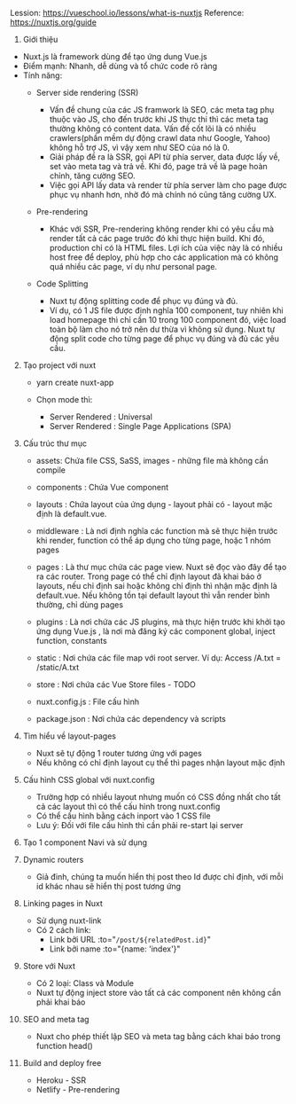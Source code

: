 Lession: https://vueschool.io/lessons/what-is-nuxtjs
Reference: https://nuxtjs.org/guide

1. Giới thiệu
- Nuxt.js là framework dùng để tạo ứng dung Vue.js
- Điểm mạnh: Nhanh, dễ dùng và tổ chức code rõ ràng
- Tính năng: 
	- Server side rendering (SSR)
		- Vấn đề chung của các JS framwork là SEO, các meta tag phụ thuộc vào JS, cho đến trước khi JS thực thi thì các meta tag thường không có content data. Vấn đề cốt lõi là có nhiều crawlers(phần mềm dự động crawl data như Google, Yahoo) không hỗ trợ JS, vì vậy xem như SEO của nó là 0. 
		- Giải pháp đề ra là SSR, gọi API từ phía server, data được lấy về, set vào meta tag và trả về. Khi đó, page trả về là page hoàn chỉnh, tăng cường SEO.
		- Việc gọi API lấy data và render từ phía server làm cho page được phục vụ nhanh hơn, nhờ đó mà chính nó cũng tăng cường UX.

	- Pre-rendering
		- Khác với SSR, Pre-rendering không render khi có yêu cầu mà render tất cả các page trước đó khi thực hiện build. Khi đó, production chỉ có là HTML files. Lợi ích của việc này là có nhiều host free để deploy, phù hợp cho các application mà có không quá nhiều các page, ví dụ như personal page.

	- Code Splitting
		- Nuxt tự động splitting code để phục vụ đúng và đủ. 
		- Ví dụ, có 1 JS file được định nghĩa 100 component, tuy nhiên khi load homepage thì chỉ cần 10 trong 100 component đó, việc load toàn bộ làm cho nó trở nên dư thừa vì không sử dụng. Nuxt tự động split code cho từng page để phục vụ đúng và đủ các yêu cầu.

2. Tạo project với nuxt
	- yarn create nuxt-app <project-name>

	- Chọn mode thì: 
		- Server Rendered : Universal
		- Server Rendered : Single Page Applications (SPA)


3. Cấu trúc thư mục
	- assets: Chứa file CSS, SaSS, images - những file mà không cần compile

	- components : Chứa Vue component

	- layouts : Chứa layout của ứng dụng - layout phải có <nuxt/> - layout mặc định là default.vue. 

	- middleware : Là nơi định nghĩa các function mà sẽ thực hiện trước khi render, function có thể áp dụng cho từng page, hoặc 1 nhóm pages

	- pages : Là thư mục chứa các page view. Nuxt sẽ đọc vào đây để tạo ra các router. Trong page có thể chỉ định layout đã khai báo ở layouts, nếu chỉ định sai hoặc không chỉ định thì nhận mặc định là default.vue. Nếu không tồn tại default layout thì vẫn render bình thường, chỉ dùng pages

	- plugins : Là nơi chứa các JS plugins, mà thực hiện trước khi khởi tạo ứng dụng Vue.js , là nơi mà đăng ký các component global, inject function, constants

	- static : Nơi chứa các file map với root server. Ví dụ: Access /A.txt = /static/A.txt

	- store : Nơi chứa các Vue Store files - TODO

	- nuxt.config.js : File cấu hình

	- package.json : Nơi chứa các dependency và scripts

4. Tìm hiểu về layout-pages
	- Nuxt sẽ tự động 1 router tương ứng với pages
	- Nếu không có chỉ định layout cụ thể thì pages nhận layout mặc định

5. Cấu hình CSS global với nuxt.config
	- Trường hợp có nhiều layout nhưng muốn có CSS đồng nhất cho tất cả các layout thì có thể cấu hình trong nuxt.config
	- Có thể cấu hình bằng cách inport vào 1 CSS file
	- Lưu ý: Đối với file cấu hình thì cần phải re-start lại server

6. Tạo 1 component Navi và sử dụng

7. Dynamic routers
	- Giả đinh, chúng ta muốn hiển thị post theo Id được chỉ định, với mỗi id khác nhau sẽ hiển thị post tương ứng

8. Linking pages in Nuxt
	- Sử dụng nuxt-link
	- Có 2 cách link:
		- Link bởi URL			:to="`/post/${relatedPost.id}`"
		- Link bởi name 		:to="{name: 'index'}"

9. Store với Nuxt
	- Có 2 loại: Class và Module
	- Nuxt tự động inject store vào tất cả các component nên không cần phải khai báo

10. SEO and meta tag
	- Nuxt cho phép thiết lập SEO và meta tag bằng cách khai báo trong function head()

11. Build and deploy free
	- Heroku	- SSR
	- Netlify	- Pre-rendering
	
